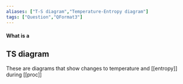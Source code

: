 ```yaml
---
aliases: ["T-S diagram","Temperature-Entropy diagram"]
tags: ["Question","QFormat3"]
---
```


#### What is a
## TS diagram
These are diagrams that show changes to temperature and [[entropy]] during [[proc]]